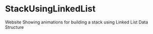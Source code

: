 # StackUsingLinkedList
Website Showing animations for building a stack using Linked List Data Structure
